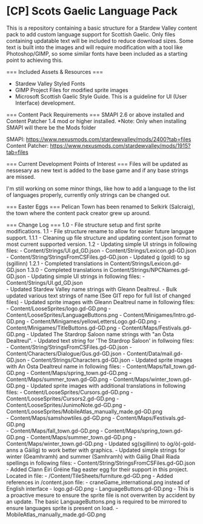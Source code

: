# [CP] Scots Gaelic Language Pack
This is a repository containing a basic structure for a Stardew Valley content pack to add custom language support for Scottish Gaelic. Only files containing updatable text will be included to reduce download sizes. Some text is built into the images and will require modification with a tool like Photoshop/GIMP, so some similar fonts have been included as a starting point to achieving this.



=== Included Assets & Resources ===
- Stardew Valley Styled Fonts
- GIMP Project Files for modified sprite images
- Microsoft Scottish Gaelic Style Guide. This is a guideline for UI (User Interface) development. 



=== Content Pack Requirements ===
SMAPI 2.6 or above installed and Content Patcher 1.4 mod or higher installed. 
*Note: Only when installing SMAPI will there be the Mods folder

SMAPI: https://www.nexusmods.com/stardewvalley/mods/2400?tab=files
Content Patcher: https://www.nexusmods.com/stardewvalley/mods/1915?tab=files



=== Current Development Points of Interest ===
Files will be updated as nessesary as new text is added to the base game and if any base strings are missed.

I'm still working on some minor things, like how to add a language to the list of languages properly, currently only strings can be changed out.


=== Easter Eggs ===
Pelican Town has been renamed to Selkirk (Salcraig), the town where the content pack creator grew up around.






=== Change Log ===
1.0 	- File structure setup and first sprite modifications.
1.1 	- File structure rename to allow for easier future langugae support.
1.1.1 	- Cleaning up file structure and updating content.json format to most current supported version.
1.2 	- Updating simple UI strings in following files:
			- Content/Strings/UI.gd_GD.json
			- Content/Strings/Lexicon.gd-GD.json
			- Content/String/StringsFromCSFiles.gd-GD.json
		- Updated g (gold) to sg (sgillinn)
1.2.1 	- Completed translations in Content/Strings/Lexicon.gd-GD.json
1.3.0 	- Completed translations in Content/Strings/NPCNames.gd-GD.json
		- Updating simple UI strings in following files:
			- Content/Strings/UI.gd_GD.json		
		- Updated Stardew Valley name strings with Gleann Dealtreul.
			- Bulk updated various text strings of name (See GIT repo for full list of changed files)
			- Updated sprite images with Gleann Dealtreul name in following files:
				- Content/LooseSprites/logo.gd-GD.png
				- Content/LooseSprites/LanguageButtons.png
				- Content/Minigames/Intro.gd-GD.png
				- Content/Minigames/yellowLettersLogo.gd-GD.png
				- Content/Minigames/TitleButtons.gd-GD.png
				- Content/Maps/Festivals.gd-GD.png
		- Updated The Stardrop Saloon name strings with "an Òsta Dealtreul".
			- Updated text string for 'The Stardrop Saloon' in follwoing files:
				- Content/String/StringsFromCSFiles.gd-GD.json
				- Content/Characters/Dialogue/Gus.gd-GD.json
				- Content/Data/mail.gd-GD.json
				- Content/Strings/Characters.gd-GD.json
			- Updated sprite images with An Òsta Dealtreul name in following files:
				- Content/Maps/fall_town.gd-GD.png
				- Content/Maps/spring_town.gd-GD.png
				- Content/Maps/summer_town.gd-GD.png
				- Content/Maps/winter_town.gd-GD.png
		- Updated sprite images with additional translations in following files:
			- Content/LooseSprites/Cursors.gd-GD.png
			- Content/LooseSprites/Cursors2.gd-GD.png
			- Content/LooseSprites/JunimoNote.gd-GD.png
			- Content/LooseSprites/MobileAtlas_manually_made.gd-GD.png			
			- Content/Maps/samshowtiles.gd-GD.png
			- Content/Maps/Festivals.gd-GD.png			
			- Content/Maps/fall_town.gd-GD.png
			- Content/Maps/spring_town.gd-GD.png
			- Content/Maps/summer_town.gd-GD.png
			- Content/Maps/winter_town.gd-GD.png
		- Updated sg(sgillinn) to òg/ò(-gold- anns a Gáilig) to work better with graphics.
		- Updated simple strings for winter (Geamhramh) and summer (Samhramh) with Gáilig Dhail Riada spellings in following files: 
			- Content/String/StringsFromCSFiles.gd-GD.json
		- Added Clann Éiri Gréine flag easter egg for their support in this project. Located in file:
			- /Content/TileSheets/furniture.gd-GD.png
		- Added references in /content.json file:
			- craneGame_international.png instead of English interface
			- logo.gd-GD.png
			- LanguageButtons.gd-GD.png 
				- This is a proactive mesure to ensure the sprite file is not overwriten by accident by an update.
				  The basic LanguageButtons.png  is required to be mirrored to ensure languages sprite is present on load. 
			- MobileAtlas_manually_made.gd-GD.png